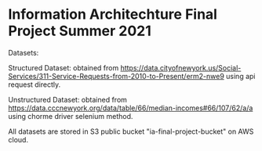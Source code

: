 # Information Architechture Final Project Summer 2021


Datasets:

Structured Dataset: obtained from https://data.cityofnewyork.us/Social-Services/311-Service-Requests-from-2010-to-Present/erm2-nwe9 using api request directly.

Unstructured Dataset: obtained from https://data.cccnewyork.org/data/table/66/median-incomes#66/107/62/a/a using chorme driver selenium method.

All datasets are stored in S3 public bucket "ia-final-project-bucket" on AWS cloud.
